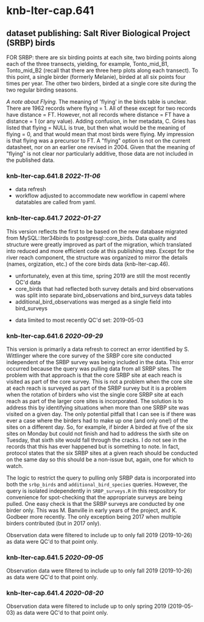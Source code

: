 # knb-lter-cap.641

## dataset publishing: Salt River Biological Project (SRBP) birds

FOR SRBP: there are six birding points at each site, two birding points along
each of the three transects, yielding, for example, Tonto_mid_B1, Tonto_mid_B2
(recall that there are three herp plots along each transect). To this point, a
single birder (formerly Melanie), birded at all six points four times per
year. The other two birders, birded at a single core site during the two
regular birding seasons.

_A note about Flying_. The meaning of 'flying' in the birds table is unclear.
There are 1962 records where flying = 1. All of these except for two records
have distance = FT. However, not all records where distance = FT have a
distance = 1 (or any value). Adding confusion, in her metadata, C. Gries has
listed that flying = NULL is true, but then what would be the meaning of flying
= 0, and that would mean that most birds were flying. My impression is that
flying was a precursor to FT. A "flying" option is not on the current
datasheet, nor on an earlier one revised in 2004. Given that the meaning of
"flying" is not clear nor particularly additive, those data are not included in
the published data.

### knb-lter-cap.641.8 _2022-11-06_

- data refresh
- workflow adjusted to accommodate new workflow in capeml where datatables are
  called from yaml.

### knb-lter-cap.641.7 _2022-01-27_

This version reflects the first to be based on the new database migrated from
MySQL::lter34birds to postgresql::core_birds. Data quality and structure were
greatly improved as part of the migration, which translated into reduced and
more efficient code at this publishing step. Except for the river reach
component, the structure was organized to mirror the details (names,
orgization, etc.) of the core birds data (knb-lter-cap.46).

- unfortunately, even at this time, spring 2019 are still the most recently
  QC'd data
- core_birds that had reflected both survey details and bird observations was
  split into separate bird_observations and bird_surveys data tables
- additional_bird_observations was merged as a single field into bird_surveys
* data limited to most recently QC'd set: 2019-05-03


### knb-lter-cap.641.6 _2020-09-29_

This version is primarily a data refresh to correct an error identified by S.
Wittlinger where the core survey of the SRBP core site conducted independent of
the SRBP survey was being included in the data. This error occurred because the
query was pulling data from all SRBP sites. The problem with that approach is
that the core SRBP site at each reach is visited as part of the core survey.
This is not a problem when the core site at each reach is surveyed as part of
the SRBP survey but it is a problem when the rotation of birders who vist the
single core SRBP site at each reach as part of the larger core sites is
incorporated. The solution is to address this by identifying situations when
more than one SRBP site was visited on a given day. The only potential pitfall
that I can see is if there was ever a case where the birders had to make up one
(and only one!) of the sites on a different day. So, for example, if birder A
birded at five of the six sites on Monday but could not finish and had to
address the sixth site on Tuesday, that sixth site would fall through the
cracks. I do not see in the records that this has ever happened but is
something to note. In fact, protocol states that the six SRBP sites at a given
reach should be conducted on the same day so this should be a non-issue but,
again, one for which to watch. 

The logic to restrict the query to pulling only SRBP data is incorporated into
both the `srbp_birds` and `additional_bird_species` queries.  However, the
query is isolated independently in `SRBP_surveys.R` in this respository for
convenience for spot-checking that the appropriate surveys are being pulled.
One easy check is that the SRBP surveys are conducted by one birder only. This
was M. Banville in early years of the project, and K. Godbeer more recently.
The only exception being 2017 when multiple birders contributed (but in 2017
only).

Observation data were filtered to include up to only fall 2019 (2019-10-26) as
data were QC'd to that point only.

### knb-lter-cap.641.5 _2020-09-05_ 

Observation data were filtered to include up to only fall 2019 (2019-10-26) as
data were QC'd to that point only.

### knb-lter-cap.641.4 _2020-08-20_ 

Observation data were filtered to include up to only spring 2019 (2019-05-03)
as data were QC'd to that point only.

